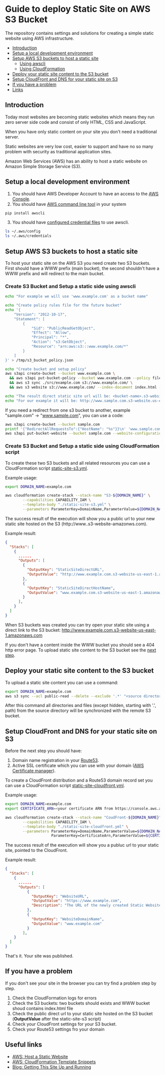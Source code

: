 # Guide to deploy Static Site on AWS S3 Bucket

The repository contains settings and solutions for creating a simple static website using AWS infrastructure.

  - [Introduction](#introduction)
  - [Setup a local development environment](#setup-a-local-development-environment)
  - [Setup AWS S3 buckets to host a static site](#setup-aws-s3-buckets-to-host-a-static-site)
      - [Using awscli](#create-s3-bucket-and-setup-a-static-side-using-awscli)
      - [Using CloudFormation](#create-s3-bucket-and-setup-a-static-side-using-cloudformation-script)
  - [Deploy your static site content to the S3 bucket](#deploy-your-static-site-content-to-the-s3-bucket)
  - [Setup CloudFront and DNS for your static site on S3](#setup-cloudfront-and-dns-for-your-static-site-on-s3)
  - [If you have a problem](#if-you-have-a-problem)
  - [Links](#useful-links)


## Introduction

Today most websites are becoming static websites which means they run zero server side code 
and consist of only HTML, CSS and JavaScript.

When you have only static content on your site you don't need a traditional server.

Static websites are very low cost, easier to support and have no so many problem with security as traditional application sites.

Amazon Web Services (AWS) has an ability to host a static website on Amazon Simple Storage Service (S3).


## Setup a local development environment

1. You should have AWS Developer Account to have an access to the [AWS Console](https://console.aws.amazon.com).
2. You should have [AWS command line tool](https://aws.amazon.com/cli/) in your system
```bash
pip install awscli
```

3. You should have [configured credential files](https://docs.aws.amazon.com/cli/latest/userguide/cli-config-files.html) to use awscli.
```bash
ls ~/.aws/config
ls ~/.aws/credentials
```


## Setup AWS S3 buckets to host a static site

To host your static site on the AWS S3 you need create two S3 buckets. 
First should have a WWW prefix (main bucket), the second shouldn't have a WWW prefix and will redirect to the main bucket.

### Create S3 Bucket and Setup a static side using awscli
```bash
echo "For example we will use 'www.example.com' as a bucket name"

echo "Create policy rules file for the future bucket"
echo '{
    "Version": "2012-10-17",
    "Statement": [
        {
            "Sid": "PublicReadGetObject",
            "Effect": "Allow",
            "Principal": "*",
            "Action": "s3:GetObject",
            "Resource": "arn:aws:s3:::www.example.com/*"
        }
    ]
}' > /tmp/s3_bucket_policy.json

echo "Create bucket and setup policy"
aws s3api create-bucket --bucket www.example.com \
  && aws s3api put-bucket-policy --bucket www.example.com --policy file:///tmp/s3_bucket_policy.json \
  && aws s3 sync ./src/example.com s3://www.example.com/ \
  && aws s3 website s3://www.example.com/ --index-document index.html --error-document error.html

echo "The result direct static site url will be: <bucket-name>.s3-website.<AWS-region>.amazonaws.com"
echo "For our example it will be: http://www.sample.com.s3-website.us-east-1.amazonaws.com"
```

If you need a redirect from one s3 bucket to another, example "sample.com" -> "www.sample.com", you can use a code:
```bash
aws s3api create-bucket --bucket sample.com
printf '{"RedirectAllRequestsTo":{"HostName": "%s"}}\n' 'www.sample.com' > /tmp/s3_bucket_redirect.json
aws s3api put-bucket-website --bucket sample.com --website-configuration file:///tmp/s3_bucket_redirect.json
```


### Create S3 Bucket and Setup a static side using CloudFormation script
To create these two S3 buckets and all related resources you can use a CloudFormation script [static-site-s3.yml](./static-site-s3.yml).

Example usage:
```bash
export DOMAIN_NAME=example.com

aws cloudformation create-stack --stack-name "S3-${DOMAIN_NAME}" \
        --capabilities CAPABILITY_IAM \
        --template-body "./static-site-s3.yml" \
        --parameters ParameterKey=DomainName,ParameterValue=${DOMAIN_NAME}
```

The success result of the execution will show you a public url to your new static site hosted on the S3 (http://www.<domain name>.s3-website-<region>amazonws.com).

Example result:
```json
{
  "Stacks": [
    {
      ......
      "Outputs": [
        {
          "OutputKey": "StaticSiteDirectURL",
          "OutputValue": "http://www.example.com.s3-website-us-east-1.amazonaws.com"
        },
        {
          "OutputKey": "StaticSiteDirectHostName",
          "OutputValue": "www.example.com.s3-website-us-east-1.amazonaws.com"
        }
      ],
    }
  ]
}
```

When S3 buckets was created you can try open your static site using a direct link to the S3 bucket: http://www.example.com.s3-website-us-east-1.amazonaws.com

If you don't have a content inside the WWW bucket you should see a 404 http error page. To upload static site content to the S3 bucket see the [next step](#deploy-your-static-site-content-to-the-s3-bucket).


## Deploy your static site content to the S3 bucket

To upload a static site content you can use a command:
```bash
export DOMAIN_NAME=example.com
aws s3 sync --acl public-read --delete --exclude '.*' "<source directory>" s3://www.${DOMAIN_NAME}
```
After this command all directories and files (except hidden, starting with '.', path) from the source directory will be synchronized with the remote S3 bucket.


## Setup CloudFront and DNS for your static site on S3

Before the next step you should have:

1. Domain name registration in your [Route53](https://console.aws.amazon.com/route53/home).
2. Active SSL certificate which you can use with your domain ([AWS Certificate manager](https://console.aws.amazon.com/acm/home)).

To create a CloudFront distribution and a Route53 domain record set you can use a CloudFormation script [static-site-cloudfront.yml](./static-site-cloudfront.yml).

Example usage:
```bash
export DOMAIN_NAME=example.com
export CERTIFICATE_ARN=<your certificate ARN from https://console.aws.amazon.com/acm>

aws cloudformation create-stack --stack-name "CoudFront-${DOMAIN_NAME}" \
        --capabilities CAPABILITY_IAM \
        --template-body "./static-site-cloudfront.yml" \
        --parameters ParameterKey=DomainName,ParameterValue=${DOMAIN_NAME} \
                     ParameterKey=CertificateArn,ParameterValue=${CERTIFICATE_ARN}
```

The success result of the execution will show you a publuc url to your static site, pointed to the CloudFront.

Example result:
```json
{
  "Stacks": [
    {
      ......
      "Outputs": [
          {
            "OutputKey": "WebsiteURL",
            "OutputValue": "https://www.example.com",
            "Description": "The URL of the newly created Static Website"
          },
          {
            "OutputKey": "WebsiteDomainName",
            "OutputValue": "www.example.com"
          }
        ],
    }
  ]
}
```

That's it. Your site was published.


## If you have a problem

If you don't see your site in the browser you can try find a problem step by step.

1. Check the CloudFormation logs for errors
2. Check the S3 buckets: two buckets should exists and WWW bucket shoud contains index.html file
3. Check the public direct url to your static site hosted on the S3 bucket (**OutputValue** after the static-site-s3 script)
4. Check your CloudFront settings for your S3 bucket.
5. Check your Route53 settings fro your domain


## Useful links

* [AWS: Host a Static Website](https://aws.amazon.com/getting-started/projects/host-static-website/)
* [AWS: CloudFormation Template Snippets](https://docs.aws.amazon.com/AWSCloudFormation/latest/UserGuide/CHAP_TemplateQuickRef.html)
* [Blog: Getting This Site Up and Running](https://cloudformation.ninja/2017/04/14/getting-this-site-up-and-running/)
